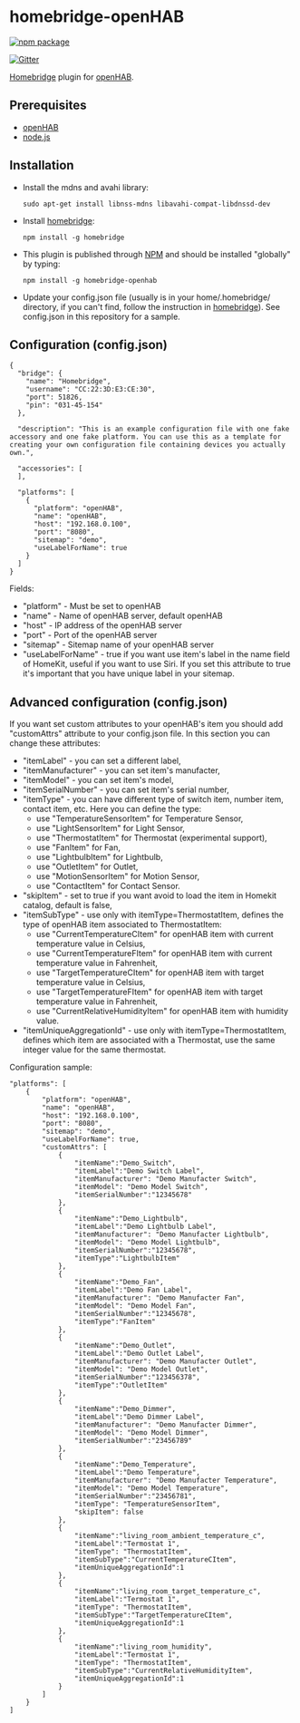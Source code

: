 # homebridge-openHAB

[![npm package](https://nodei.co/npm-dl/homebridge-openhab.png?months=2)](https://nodei.co/npm/homebridge-openhab/)

[![Gitter](https://badges.gitter.im/tommasomarchionni/homebridge-openHAB.svg)](https://gitter.im/tommasomarchionni/homebridge-openHAB?utm_source=badge&utm_medium=badge&utm_campaign=pr-badge)

[Homebridge](https://www.npmjs.com/package/homebridge) plugin for [openHAB](http://www.openhab.org).

## Prerequisites
* [openHAB](http://www.openhab.org)
* [node.js](https://nodejs.org)

## Installation
* Install the mdns and avahi library:

  `sudo apt-get install libnss-mdns libavahi-compat-libdnssd-dev`
  
* Install [homebridge](https://www.npmjs.com/package/homebridge):

  `npm install -g homebridge`
  
* This plugin is published through [NPM](https://www.npmjs.com/package/homebridge-openhab) and should be installed "globally" by typing:
 
  `npm install -g homebridge-openhab`
  
* Update your config.json file (usually is in your home/.homebridge/ directory, if you can't find, follow the instruction in [homebridge](https://www.npmjs.com/package/homebridge)). See config.json in this repository for a sample.

## Configuration (config.json)
```
{
  "bridge": {
    "name": "Homebridge",
    "username": "CC:22:3D:E3:CE:30",
    "port": 51826,
    "pin": "031-45-154"
  },

  "description": "This is an example configuration file with one fake accessory and one fake platform. You can use this as a template for creating your own configuration file containing devices you actually own.",

  "accessories": [
  ],

  "platforms": [
    {
      "platform": "openHAB",
      "name": "openHAB",
      "host": "192.168.0.100",
      "port": "8080",
      "sitemap": "demo",
      "useLabelForName": true
    }
  ]
}
```
Fields:

* "platform" - Must be set to openHAB
* "name" - Name of openHAB server, default openHAB
* "host" - IP address of the openHAB server
* "port" - Port of the openHAB server
* "sitemap" - Sitemap name of your openHAB server
* "useLabelForName" - true if you want use item's label in the name field of HomeKit, useful if you want to use Siri. If you set this attribute to true it's important that you have unique label in your sitemap.

## Advanced configuration (config.json)
If you want set custom attributes to your openHAB's item you should add "customAttrs" attribute to your config.json file.
In this section you can change these attributes:

* "itemLabel" - you can set a different label,
* "itemManufacturer" - you can set item's manufacter,
* "itemModel" - you can set item's model,
* "itemSerialNumber" - you can set item's serial number,
* "itemType" - you can have different type of switch item, number item, contact item, etc. Here you can define the type:
    * use "TemperatureSensorItem" for Temperature Sensor,
    * use "LightSensorItem" for Light Sensor,
    * use "ThermostatItem" for Thermostat (experimental support),
    * use "FanItem" for Fan,
    * use "LightbulbItem" for Lightbulb,
    * use "OutletItem" for Outlet,
    * use "MotionSensorItem" for Motion Sensor,
    * use "ContactItem" for Contact Sensor.
* "skipItem" - set to true if you want avoid to load the item in Homekit catalog, default is false,
* "itemSubType" - use only with itemType=ThermostatItem, defines the type of openHAB item associated to ThermostatItem:
    * use "CurrentTemperatureCItem" for openHAB item with current temperature value in Celsius,
    * use "CurrentTemperatureFItem" for openHAB item with current temperature value in Fahrenheit,
    * use "TargetTemperatureCItem" for openHAB item with target temperature value in Celsius,
    * use "TargetTemperatureFItem" for openHAB item with target temperature value in Fahrenheit,
    * use "CurrentRelativeHumidityItem" for openHAB item with humidity value.
* "itemUniqueAggregationId" - use only with itemType=ThermostatItem, defines which item are associated with a Thermostat, use the same integer value for the same thermostat.

Configuration sample:
```
"platforms": [
    {
        "platform": "openHAB",
        "name": "openHAB",
        "host": "192.168.0.100",
        "port": "8080",
        "sitemap": "demo",
        "useLabelForName": true,
        "customAttrs": [
            {
                "itemName":"Demo_Switch",
                "itemLabel":"Demo Switch Label",
                "itemManufacturer": "Demo Manufacter Switch",
                "itemModel": "Demo Model Switch",
                "itemSerialNumber":"12345678"
            },
            {
                "itemName":"Demo_Lightbulb",
                "itemLabel":"Demo Lightbulb Label",
                "itemManufacturer": "Demo Manufacter Lightbulb",
                "itemModel": "Demo Model Lightbulb",
                "itemSerialNumber":"12345678",
                "itemType":"LightbulbItem"
            },
            {
                "itemName":"Demo_Fan",
                "itemLabel":"Demo Fan Label",
                "itemManufacturer": "Demo Manufacter Fan",
                "itemModel": "Demo Model Fan",
                "itemSerialNumber":"12345678",
                "itemType":"FanItem"
            },
            {
                "itemName":"Demo_Outlet",
                "itemLabel":"Demo Outlet Label",
                "itemManufacturer": "Demo Manufacter Outlet",
                "itemModel": "Demo Model Outlet",
                "itemSerialNumber":"123456378",
                "itemType":"OutletItem"
            },
            {
                "itemName":"Demo_Dimmer",
                "itemLabel":"Demo Dimmer Label",
                "itemManufacturer": "Demo Manufacter Dimmer",
                "itemModel": "Demo Model Dimmer",
                "itemSerialNumber":"23456789"
            },
            {
                "itemName":"Demo_Temperature",
                "itemLabel":"Demo Temperature",
                "itemManufacturer": "Demo Manufacter Temperature",
                "itemModel": "Demo Model Temperature",
                "itemSerialNumber":"23456781",
                "itemType": "TemperatureSensorItem",
                "skipItem": false
            },
            {
                "itemName":"living_room_ambient_temperature_c",
                "itemLabel":"Termostat 1",
                "itemType": "ThermostatItem",
                "itemSubType":"CurrentTemperatureCItem",
                "itemUniqueAggregationId":1
            },
            {
                "itemName":"living_room_target_temperature_c",
                "itemLabel":"Termostat 1",
                "itemType": "ThermostatItem",
                "itemSubType":"TargetTemperatureCItem",
                "itemUniqueAggregationId":1
            },
            {
                "itemName":"living_room_humidity",
                "itemLabel":"Termostat 1",
                "itemType": "ThermostatItem",
                "itemSubType":"CurrentRelativeHumidityItem",
                "itemUniqueAggregationId":1
            }
        ]
    }
]
```
